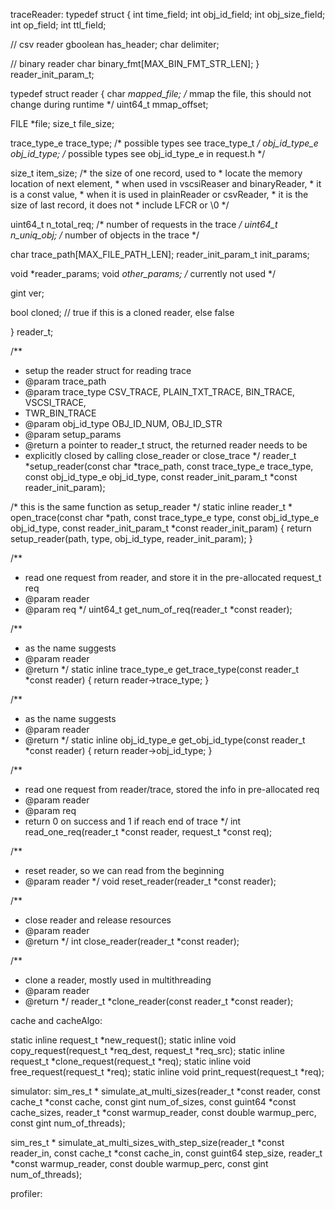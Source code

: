 traceReader:
typedef struct {
  int time_field;
  int obj_id_field;
  int obj_size_field;
  int op_field;
  int ttl_field;

  // csv reader
  gboolean has_header;
  char delimiter;

  // binary reader
  char binary_fmt[MAX_BIN_FMT_STR_LEN];
} reader_init_param_t;

typedef struct reader {
  char *mapped_file; /* mmap the file, this should not change during runtime */
  uint64_t mmap_offset;

  FILE *file;
  size_t file_size;

  trace_type_e trace_type;   /* possible types see trace_type_t  */
  obj_id_type_e obj_id_type; /* possible types see obj_id_type_e in request.h */

  size_t item_size; /* the size of one record, used to
                     * locate the memory location of next element,
                     * when used in vscsiReaser and binaryReader,
                     * it is a const value,
                     * when it is used in plainReader or csvReader,
                     * it is the size of last record, it does not
                     * include LFCR or \0 */

  uint64_t n_total_req; /* number of requests in the trace */
  uint64_t n_uniq_obj;  /* number of objects in the trace */

  char trace_path[MAX_FILE_PATH_LEN];
  reader_init_param_t init_params;

  void *reader_params;
  void *other_params; /* currently not used */

  gint ver;

  bool cloned; // true if this is a cloned reader, else false

} reader_t;

/**
 * setup the reader struct for reading trace
 * @param trace_path
 * @param trace_type CSV_TRACE, PLAIN_TXT_TRACE, BIN_TRACE, VSCSI_TRACE,
 * TWR_BIN_TRACE
 * @param obj_id_type OBJ_ID_NUM, OBJ_ID_STR
 * @param setup_params
 * @return a pointer to reader_t struct, the returned reader needs to be
 * explicitly closed by calling close_reader or close_trace
 */
reader_t *setup_reader(const char *trace_path, const trace_type_e trace_type,
                       const obj_id_type_e obj_id_type,
                       const reader_init_param_t *const reader_init_param);

/* this is the same function as setup_reader */
static inline reader_t *
open_trace(const char *path, const trace_type_e type,
           const obj_id_type_e obj_id_type,
           const reader_init_param_t *const reader_init_param) {
  return setup_reader(path, type, obj_id_type, reader_init_param);
}

/**
 * read one request from reader, and store it in the pre-allocated request_t req
 * @param reader
 * @param req
 */
uint64_t get_num_of_req(reader_t *const reader);

/**
 * as the name suggests
 * @param reader
 * @return
 */
static inline trace_type_e get_trace_type(const reader_t *const reader) {
  return reader->trace_type;
}

/**
 * as the name suggests
 * @param reader
 * @return
 */
static inline obj_id_type_e get_obj_id_type(const reader_t *const reader) {
  return reader->obj_id_type;
}

/**
 * read one request from reader/trace, stored the info in pre-allocated req
 * @param reader
 * @param req
 * return 0 on success and 1 if reach end of trace
 */
int read_one_req(reader_t *const reader, request_t *const req);

/**
 * reset reader, so we can read from the beginning
 * @param reader
 */
void reset_reader(reader_t *const reader);

/**
 * close reader and release resources
 * @param reader
 * @return
 */
int close_reader(reader_t *const reader);

/**
 * clone a reader, mostly used in multithreading
 * @param reader
 * @return
 */
reader_t *clone_reader(const reader_t *const reader);



cache and cacheAlgo:

static inline request_t *new_request();
static inline void copy_request(request_t *req_dest, request_t *req_src);
static inline request_t *clone_request(request_t *req);
static inline void free_request(request_t *req);
static inline void print_request(request_t *req);


simulator:
sim_res_t *
simulate_at_multi_sizes(reader_t *const reader,
                     const cache_t *const cache,
                     const gint num_of_sizes,
                     const guint64 *const cache_sizes,
                     reader_t *const warmup_reader,
                     const double warmup_perc,
                     const gint num_of_threads);


sim_res_t *
simulate_at_multi_sizes_with_step_size(reader_t *const reader_in,
                                    const cache_t *const cache_in,
                                    const guint64 step_size,
                                    reader_t *const warmup_reader,
                                    const double warmup_perc,
                                    const gint num_of_threads);




profiler:




